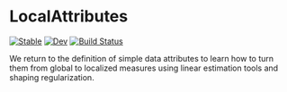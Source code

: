 # LocalAttributes

[![Stable](https://img.shields.io/badge/docs-stable-blue.svg)](https://arohatgi29.github.io/LocalAttributes.jl/stable/)
[![Dev](https://img.shields.io/badge/docs-dev-blue.svg)](https://arohatgi29.github.io/LocalAttributes.jl/dev/)
[![Build Status](https://github.com/arohatgi29/LocalAttributes.jl/actions/workflows/CI.yml/badge.svg?branch=main)](https://github.com/arohatgi29/LocalAttributes.jl/actions/workflows/CI.yml?query=branch%3Amain)

We return to the definition of simple data attributes to learn how to turn them from global to localized measures using linear estimation tools and shaping regularization.
